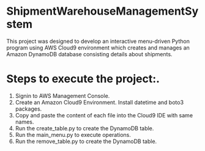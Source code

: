 # ShipmentWarehouseManagementSystem
This project was designed to develop an interactive menu-driven Python program using AWS Cloud9 environment which creates and manages an Amazon DynamoDB database consisting details about shipments.

# Steps to execute the project:.
1. Signin to AWS Management Console.
2. Create an Amazon Cloud9 Environment. Install datetime and boto3 packages.
3. Copy and paste the content of each file into the Cloud9 IDE with same names.
4. Run the create_table.py to create the DynamoDB table.
5. Run the main_menu.py to execute operations.
6. Run the remove_table.py to create the DynamoDB table.
